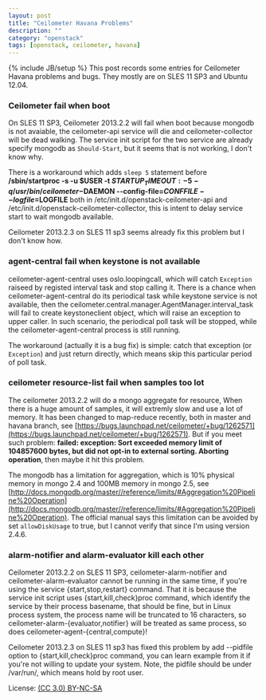 ```yaml
---
layout: post
title: "Ceilometer Havana Problems"
description: ""
category: "openstack"
tags: [openstack, ceilometer, havana]
---
```

{% include JB/setup %}
This post records some entries for Ceilometer Havana problems and bugs. They mostly are on SLES 11 SP3 and Ubuntu 12.04.

### Ceilometer fail when boot
On SLES 11 SP3, Ceilometer 2013.2.2 will fail when boot because mongodb is not avaiable, the ceilometer-api service will die and ceilometer-collector will be dead walking. The service init script for the two service are already specify mongodb as `Should-Start`, but it seems that is not working, I don't know why.

There is a workaround which adds `sleep 5` statement before **/sbin/startproc -s -u $USER -t ${STARTUP_TIMEOUT:-5} -q /usr/bin/ceilometer-$DAEMON --config-file=$CONFFILE --logfile=$LOGFILE** both in /etc/init.d/openstack-ceilometer-api and /etc/init.d/openstack-ceilometer-collector, this is intent to delay service start to wait mongodb available.

Ceilometer 2013.2.3 on SLES 11 sp3 seems already fix this problem but I don't know how.

### agent-central fail when keystone is not available
ceilometer-agent-central uses oslo.loopingcall, which will catch `Exception` raiseed by registed interval task and stop calling it. There is a chance when ceilometer-agent-central do its periodical task while keystone service is not available, then the ceilometer.central.manager.AgentManager.interval_task will fail to create keystoneclient object, which will raise an exception to upper caller. In such scenario, the periodical poll task will be stopped, while the ceilometer-agent-central process is still running.

The workaround (actually it is a bug fix) is simple: catch that exception (or `Exception`) and just return directly, which means skip this particular period of poll task.

### ceilometer resource-list fail when samples too lot
The ceilometer 2013.2.2 will do a mongo aggregate for resource, When there is a huge amount of samples, it will extremly slow and use a lot of memory. It has been changed to map-reduce recently, both in master and havana branch, see [https://bugs.launchpad.net/ceilometer/+bug/1262571](https://bugs.launchpad.net/ceilometer/+bug/1262571). But if you meet such problem: **failed: exception: Sort exceeded memory limit of 104857600 bytes, but did not opt-in to external sorting. Aborting operation**, then maybe it hit this problem.

The mongodb has a limitation for aggregation, which is 10% physical memory in mongo 2.4 and 100MB memory in mongo 2.5, see [http://docs.mongodb.org/master//reference/limits/#Aggregation%20Pipeline%20Operation](http://docs.mongodb.org/master//reference/limits/#Aggregation%20Pipeline%20Operation). The official manual says this limitation can be avoided by set `allowDiskUsage` to true, but I cannot verify that since I'm using version 2.4.6.

### alarm-notifier and alarm-evaluator kill each other
Ceilometer 2013.2.2 on SLES 11 SP3, ceilometer-alarm-notifier and ceilometer-alarm-evaluator cannot be running in the same time, if you're using the service {start,stop,restart} command. That it is because the service init script uses {start,kill,check}proc command, which identify the service by their process basename, that should be fine, but in Linux process system, the process name will be truncated to 16 characters, so ceilometer-alarm-{evaluator,notifier} will be treated as same process, so does ceilometer-agent-{central,compute}!

Ceilometer 2013.2.3 on SLES 11 sp3 has fixed this problem by add --pidfile option to {start,kill,check}proc command, you can learn example from it if you're not willing to update your system. Note, the pidfile should be under /var/run/, which means hold by root user.

License: [(CC 3.0) BY-NC-SA](http://creativecommons.org/licenses/by-nc-sa/3.0/)
